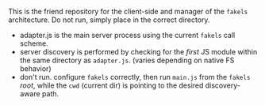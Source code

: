 This is the friend repository for the client-side and manager of the `fakels` architecture.
Do not run, simply place in the correct directory.

* adapter.js is the main server process using the current `fakels` call scheme.
* server discovery is performed by checking for the *first* JS module within the same directory as `adapter.js`. (varies depending on native FS behavior)
* don't run. configure `fakels` correctly, then run `main.js` from the `fakels` *root*, while the `cwd` (current dir) is pointing to the desired discovery-aware path.
